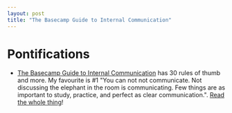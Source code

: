 ```yaml
---
layout: post
title: "The Basecamp Guide to Internal Communication"
---
```


# Pontifications

* [The Basecamp Guide to Internal Communication](https://basecamp.com/guides/how-we-communicate) has 30 rules of thumb and more. My favourite is #1 "You can not not communicate. Not discussing the elephant in the room is  communicating. Few things are as important to study, practice, and  perfect as clear communication.". [Read the whole thing](https://basecamp.com/guides/how-we-communicate)!

  


